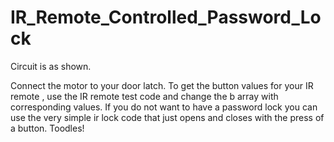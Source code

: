 # IR_Remote_Controlled_Password_Lock
Circuit is as shown.

Connect the motor to your door latch.
To get the button values for your IR remote , use the IR remote test code and change the b array with corresponding values.
If you do not want to have a password lock you can use the very simple ir lock code that just opens and closes with the press of a button.
Toodles!
